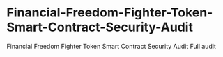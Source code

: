# Financial-Freedom-Fighter-Token-Smart-Contract-Security-Audit
Financial Freedom Fighter Token Smart Contract Security Audit Full audit
